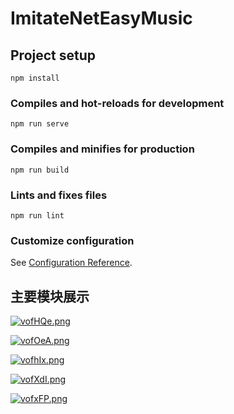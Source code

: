 # ImitateNetEasyMusic

## Project setup
```
npm install
```

### Compiles and hot-reloads for development
```
npm run serve
```

### Compiles and minifies for production
```
npm run build
```

### Lints and fixes files
```
npm run lint
```

### Customize configuration
See [Configuration Reference](https://cli.vuejs.org/config/).

## 主要模块展示
[![vofHQe.png](https://s1.ax1x.com/2022/09/04/vofHQe.png)](https://imgse.com/i/vofHQe)


[![vofOeA.png](https://s1.ax1x.com/2022/09/04/vofOeA.png)](https://imgse.com/i/vofOeA)


[![vofhIx.png](https://s1.ax1x.com/2022/09/04/vofhIx.png)](https://imgse.com/i/vofhIx)


[![vofXdI.png](https://s1.ax1x.com/2022/09/04/vofXdI.png)](https://imgse.com/i/vofXdI)


[![vofxFP.png](https://s1.ax1x.com/2022/09/04/vofxFP.png)](https://imgse.com/i/vofxFP)